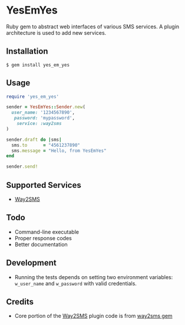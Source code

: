 # YesEmYes

Ruby gem to abstract web interfaces of various SMS services. A plugin architecture is used to add new services.

## Installation

    $ gem install yes_em_yes

## Usage

``` ruby
require 'yes_em_yes'

sender = YesEmYes::Sender.new(
  user_name: '1234567890',
   password: 'mypassword',
    service: :way2sms
)

sender.draft do |sms|
  sms.to      = "4561237890"
  sms.message = "Hello, from YesEmYes"
end

sender.send!
```

## Supported Services

* [Way2SMS][w]


## Todo

* Command-line executable
* Proper response codes
* Better documentation

## Development

* Running the tests depends on setting two environment variables: `w_user_name` and `w_password` with valid credentials.

## Credits

* Core portion of the [Way2SMS][w] plugin code is from [way2sms gem][wg]

[w]: http://way2sms.com
[wg]: https://github.com/nandaceg007/way2sms

